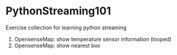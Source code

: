 # PythonStreaming101
Exercise collection for learning python streaming

1. OpensenseMap: show temperature sensor information (looped)
2. OpensenseMap: show nearest box
